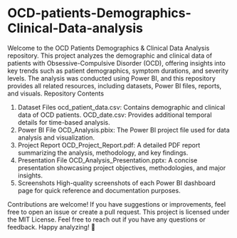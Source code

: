 # OCD-patients-Demographics-Clinical-Data-analysis
Welcome to the OCD Patients Demographics & Clinical Data Analysis repository. This project analyzes the demographic and clinical data of patients with Obsessive-Compulsive Disorder (OCD), offering insights into key trends such as patient demographics, symptom durations, and severity levels. The analysis was conducted using Power BI, and this repository provides all related resources, including datasets, Power BI files, reports, and visuals.
Repository Contents
1. Dataset Files
ocd_patient_data.csv: Contains demographic and clinical data of OCD patients.
OCD_date.csv: Provides additional temporal details for time-based analysis.
2. Power BI File
OCD_Analysis.pbix: The Power BI project file used for data analysis and visualization.
3. Project Report
OCD_Project_Report.pdf: A detailed PDF report summarizing the analysis, methodology, and key findings.
4. Presentation File
OCD_Analysis_Presentation.pptx: A concise presentation showcasing project objectives, methodologies, and major insights.
5. Screenshots
High-quality screenshots of each Power BI dashboard page for quick reference and documentation purposes.

Contributions are welcome! If you have suggestions or improvements, feel free to open an issue or create a pull request.
This project is licensed under the MIT License.
Feel free to reach out if you have any questions or feedback. Happy analyzing! 🎉
